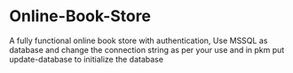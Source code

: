 # Online-Book-Store
A fully functional online book store with authentication,
Use MSSQL as database and change the connection string as per your use and
in pkm put update-database to initialize the database
